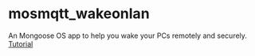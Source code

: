 # mosmqtt_wakeonlan
An Mongoose OS app to help you wake your PCs remotely and securely.
[Tutorial](https://jamezrin.wordpress.com/2018/03/09/wake-on-lan-remotely-and-securely-with-esp8266)
